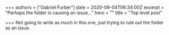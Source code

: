 +++
authors = ["Gabriel Furber"]
date = 2020-09-04T06:34:00Z
excerpt = "Perhaps the folder is causing an issue..."
hero = ""
title = "Top level post"

+++
Not going to write as much in this one, just trying to rule out the folder as an issue.